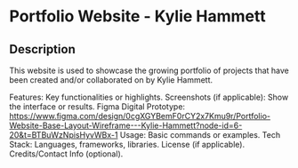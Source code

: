 <h1>Portfolio Website - Kylie Hammett</h1>

<h2>Description</h2>
This website is used to showcase the growing portfolio of projects that have been created and/or collaborated on by Kylie Hammett.

Features: Key functionalities or highlights.
Screenshots (if applicable): Show the interface or results.
Figma Digital Prototype: https://www.figma.com/design/0cgXGYBemF0rCY2x7Kmu9r/Portfolio-Website-Base-Layout-Wireframe---Kylie-Hammett?node-id=6-20&t=BTBuWzNpisHyvWBx-1
Usage: Basic commands or examples.
Tech Stack: Languages, frameworks, libraries.
License (if applicable).
Credits/Contact Info (optional).

